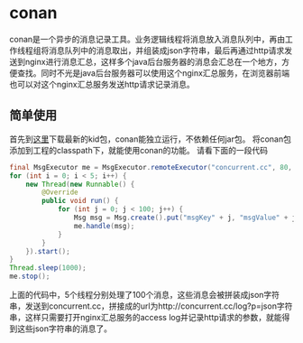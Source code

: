 # conan

conan是一个异步的消息记录工具。业务逻辑线程将消息放入消息队列中，再由工作线程组将消息队列中的消息取出，并组装成json字符串，最后再通过http请求发送到nginx进行消息汇总，这样多个java后台服务器的消息会汇总在一个地方，方便查找。同时不光是java后台服务器可以使用这个nginx汇总服务，在浏览器前端也可以对这个nginx汇总服务发送http请求记录消息。

## 简单使用

首先到[这里](https://github.com/javacc/conan/releases)下载最新的kid包，conan能独立运行，不依赖任何jar包。
将conan包添加到工程的classpath下，就能使用conan的功能。
请看下面的一段代码
```java
final MsgExecutor me = MsgExecutor.remoteExecutor("concurrent.cc", 80, "log", "p");
for (int i = 0; i < 5; i++) {
    new Thread(new Runnable() {
        @Override
        public void run() {
            for (int j = 0; j < 100; j++) {
                Msg msg = Msg.create().put("msgKey" + j, "msgValue" + j).put("key", "value");
                me.handle(msg);
            }
        }
    }).start();
}
Thread.sleep(1000);
me.stop();
```
上面的代码中，5个线程分别处理了100个消息，这些消息会被拼装成json字符串，发送到concurrent.cc，拼接成的url为http://concurrent.cc/log?p=json字符串，这样只需要打开nginx汇总服务的access log并记录http请求的参数，就能得到这些json字符串的消息了。
